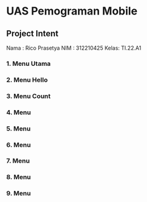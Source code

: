 # UAS Pemograman Mobile
## Project Intent
Nama : Rico Prasetya
NIM  : 312210425
Kelas: TI.22.A1
### 1. Menu Utama
### 2. Menu Hello
### 3. Menu Count
### 4. Menu 
### 5. Menu
### 6. Menu
### 7. Menu
### 8. Menu
### 9. Menu
